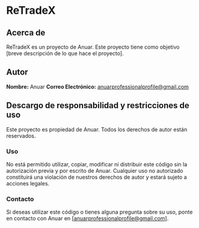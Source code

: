 # ReTradeX

## Acerca de

ReTradeX es un proyecto de Anuar. Este proyecto tiene como objetivo [breve descripción de lo que hace el proyecto].

## Autor

**Nombre:** Anuar
**Correo Electrónico:** anuarprofessionalprofile@gmail.com

## Descargo de responsabilidad y restricciones de uso

Este proyecto es propiedad de Anuar. Todos los derechos de autor están reservados.

### Uso

No está permitido utilizar, copiar, modificar ni distribuir este código sin la autorización previa y por escrito de Anuar. Cualquier uso no autorizado constituirá una violación de nuestros derechos de autor y estará sujeto a acciones legales.

### Contacto

Si deseas utilizar este código o tienes alguna pregunta sobre su uso, ponte en contacto con Anuar en [anuarprofessionalprofile@gmail.com].
